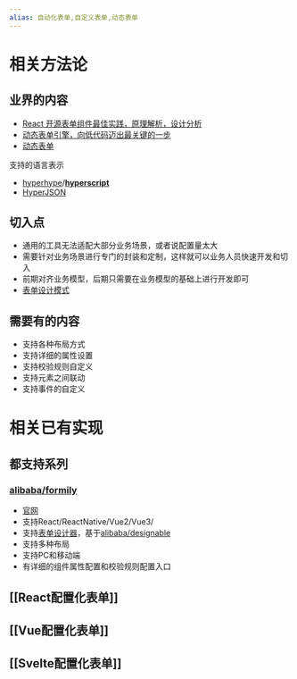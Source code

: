 ```yaml
---
alias: 自动化表单,自定义表单,动态表单
---
```


# 相关方法论
##  业界的内容
- [React 开源表单组件最佳实践，原理解析，设计分析](https://toutiao.io/posts/0nh4r9w/preview)
- [动态表单引擎，向低代码迈出最关键的一步](https://www.tangshuang.net/8149.html)
- [动态表单](https://ngte-web.gitbook.io/i/gong-cheng-shi-jian/di-dai-ma-da-jian/dong-tai-biao-dan)

支持的语言表示  
- [hyperhype](https://github.com/hyperhype)/**[hyperscript](https://github.com/hyperhype/hyperscript)**
- [HyperJSON](https://www.tangshuang.net/8026.html)

## 切入点
- 通用的工具无法适配大部分业务场景，或者说配置量太大
- 需要针对业务场景进行专门的封装和定制，这样就可以业务人员快速开发和切入
- 前期对齐业务模型，后期只需要在业务模型的基础上进行开发即可
- [表单设计模式](https://fusion.design/pc/doc/design/%E8%AE%BE%E8%AE%A1%E6%A6%82%E8%A7%88/15?themeid=2)

## 需要有的内容
- 支持各种布局方式
- 支持详细的属性设置
- 支持校验规则自定义
- 支持元素之间联动
- 支持事件的自定义

# 相关已有实现
## 都支持系列
### [alibaba/formily](https://github.com/alibaba/formily)
- [官网](https://formilyjs.org/zh-CN)
- 支持React/ReactNative/Vue2/Vue3/
- 支持[表单设计器](https://designable-antd.formilyjs.org/)，基于[alibaba/designable](https://github.com/alibaba/designable)
- 支持多种布局
- 支持PC和移动端
- 有详细的组件属性配置和校验规则配置入口


## [[React配置化表单]]

## [[Vue配置化表单]]

## [[Svelte配置化表单]]